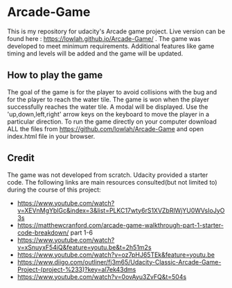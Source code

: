 # Arcade-Game
This is my repository for udacity's Arcade game project. Live version can be found here : https://lowlah.github.io/Arcade-Game/ . The game was developed to meet minimum requirements. Additional features like  game timing and levels will be added and the game will be updated.

## How to play the game
The goal of the game is for the player to avoid collisions with the bug and for the player to reach the water tile. The game is won when the player successfully reaches the water tile. A modal will be displayed. Use the 'up,down,left,right' arrow keys on the keyboard to move the player in a particular direction.
To run the game directly on your computer download  ALL the files from https://github.com/lowlah/Arcade-Game and open index.html file in your browser.

## Credit
The game was not developed from scratch. Udacity provided a starter code. 
The following links are  main resources consulted(but not limited to) during the course of this project:
- https://www.youtube.com/watch?v=XEVnMgYblGc&index=3&list=PLKC17wty6rS1XVZbRlWjYU0WVsIoJyO3s
- https://matthewcranford.com/arcade-game-walkthrough-part-1-starter-code-breakdown/  part 1-6
- https://www.youtube.com/watch?v=xSnuyxF54iQ&feature=youtu.be&t=2h51m2s
- https://www.youtube.com/watch?v=oz7pHJ65TEk&feature=youtu.be
- https://www.diigo.com/outliner/fj3m65/Udacity-Classic-Arcade-Game-Project-(project-%233)?key=al7ek43dms
- https://www.youtube.com/watch?v=0ovAyu3ZvFQ&t=504s

